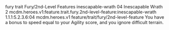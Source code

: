 <ability>
  <metadata>
    <class>fury</class>
    <feature_type>trait</feature_type>
    <file_dpath>Fury/2nd-Level Features</file_dpath>
    <item_id>inescapable-wrath</item_id>
    <item_index>04</item_index>
    <item_name>Inescapable Wrath</item_name>
    <level>2</level>
    <scc>mcdm.heroes.v1:feature.trait.fury.2nd-level-feature:inescapable-wrath</scc>
    <scdc>1.1.1:5.2.3.6:04</scdc>
    <source>mcdm.heroes.v1</source>
    <type>feature/trait/fury/2nd-level-feature</type>
  </metadata>
  <effects>
    <effect type="mundane">You have a bonus to speed equal to your Agility score, and you ignore difficult terrain.</effect>
  </effects>
</ability>
